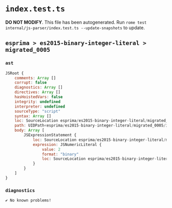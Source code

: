 # `index.test.ts`

**DO NOT MODIFY**. This file has been autogenerated. Run `rome test internal/js-parser/index.test.ts --update-snapshots` to update.

## `esprima > es2015-binary-integer-literal > migrated_0005`

### `ast`

```javascript
JSRoot {
	comments: Array []
	corrupt: false
	diagnostics: Array []
	directives: Array []
	hasHoistedVars: false
	integrity: undefined
	interpreter: undefined
	sourceType: "script"
	syntax: Array []
	loc: SourceLocation esprima/es2015-binary-integer-literal/migrated_0005/input.js 1:0-2:0
	path: UIDPath<esprima/es2015-binary-integer-literal/migrated_0005/input.js>
	body: Array [
		JSExpressionStatement {
			loc: SourceLocation esprima/es2015-binary-integer-literal/migrated_0005/input.js 1:0-1:4
			expression: JSNumericLiteral {
				value: 2
				format: "binary"
				loc: SourceLocation esprima/es2015-binary-integer-literal/migrated_0005/input.js 1:0-1:4
			}
		}
	]
}
```

### `diagnostics`

```
✔ No known problems!

```
